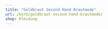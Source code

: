 ```yaml
---
title: "Goldbraut Second Hand Brautmode"
url: /korb/goldbraut-second-hand-brautmode/
shop: Kleidung
---
```

